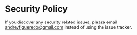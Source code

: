 # Security Policy

If you discover any security related issues, please email andrevfigueredo@gmail.com instead of using the issue tracker.
